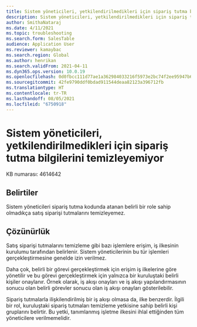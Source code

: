 ```yaml
---
title: Sistem yöneticileri, yetkilendirilmedikleri için sipariş tutma bilgilerini temizleyemiyor
description: Sistem yöneticileri, yetkilendirilmedikleri için sipariş tutma bilgilerini temizleyemiyor.
author: SmithaNataraj
ms.date: 4/11/2021
ms.topic: troubleshooting
ms.search.form: SalesTable
audience: Application User
ms.reviewer: kamaybac
ms.search.region: Global
ms.author: henrikan
ms.search.validFrom: 2021-04-11
ms.dyn365.ops.version: 10.0.19
ms.openlocfilehash: 0d0fbcc111d77ae1a362984033216f5973e2bc74f2ee95947b662ef60a13d83e
ms.sourcegitcommit: 42fe9790ddf0bdad911544deaa82123a396712fb
ms.translationtype: HT
ms.contentlocale: tr-TR
ms.lasthandoff: 08/05/2021
ms.locfileid: "6750918"
---
```

# <a name="system-administrators-cant-clear-order-holds-because-they-arent-authorized"></a>Sistem yöneticileri, yetkilendirilmedikleri için sipariş tutma bilgilerini temizleyemiyor

KB numarası: 4614642

## <a name="symptoms"></a>Belirtiler

Sistem yöneticileri sipariş tutma kodunda atanan belirli bir role sahip olmadıkça satış siparişi tutmalarını temizleyemez.

## <a name="resolution"></a>Çözünürlük

Satış siparişi tutmalarını temizleme gibi bazı işlemlere erişim, iş ilkesinin kurulumu tarafından belirlenir. Sistem yöneticilerinin bu tür işlemleri gerçekleştirmesine genelde izin verilmez. 

Daha çok, belirli bir görevi gerçekleştirmek için erişim iş ilkelerine göre yönetilir ve bu görevi gerçekleştirmek için yalnızca bir kuruluştaki belirli kişiler onaylanır. Örnek olarak, iş akışı onayları ve iş akışı yapılandırmasının sonucu olan belirli görevler sonucu olan iş akışı onayları gösterilebilir.

Sipariş tutmalarla ilişkilendirilmiş bir iş akışı olmasa da, ilke benzerdir. İlgili bir rol, kuruluştaki sipariş tutmaları temizleme yetkisine sahip belirli kişi gruplarını belirtir. Bu yetki, tanımlanmış işletme ilkesini ihlal ettiğinden tüm yöneticilere verilmemelidir.
